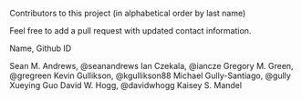 Contributors to this project (in alphabetical order by last name)

Feel free to add a pull request with updated contact information.

Name, Github ID

Sean M. Andrews, @seanandrews
Ian Czekala, @iancze
Gregory M. Green, @gregreen
Kevin Gullikson, @kgullikson88
Michael Gully-Santiago, @gully
Xueying Guo
David W. Hogg, @davidwhogg
Kaisey S. Mandel
